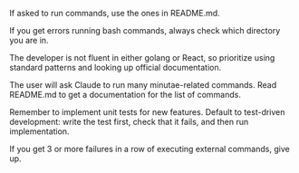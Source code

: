 If asked to run commands, use the ones in README.md.

If you get errors running bash commands, always check which directory you are in.

The developer is not fluent in either golang or React, so prioritize using standard patterns and looking up official documentation.

The user will ask Claude to run many minutae-related commands. Read README.md to get a documentation for the list of commands.

Remember to implement unit tests for new features. Default to test-driven development: write the test first, check that it fails, and then run implementation.

If you get 3 or more failures in a row of executing external commands, give up.
